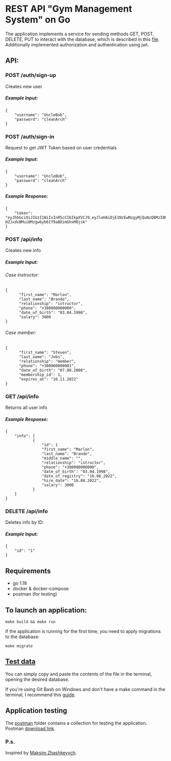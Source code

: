 # REST API "Gym Management System" on Go

The application implements a service for sending methods GET, POST, DELETE, PUT to interact with the database, which is described in this <a href="https://github.com/igorgofman/gms-app/blob/master/schema/000001_init.up.sql">file</a>. Additionally implemented authorization and authentication using jwt.

## API:

### POST /auth/sign-up

Creates new user 

##### Example Input: 
```
{
	"username": "UncleBob",
	"password": "cleanArch"
} 
```


### POST /auth/sign-in

Request to get JWT Token based on user credentials

##### Example Input: 
```
{
	"username": "UncleBob",
	"password": "cleanArch"
} 
```

##### Example Response: 
```
{
	"token": "eyJhbGciOiJIUzI1NiIsInR5cCI6IkpXVCJ9.eyJleHAiOjE1NzEwMzgyMjQuNzQ0MzI0MiwidXNlciI6eyJJRCI6IjAwMDAwMDAwMDAwMDAwMDAwMDAwMDAwMCIsIlVzZXJuYW1lIjoiemhhc2hrZXZ5Y2giLCJQYXNzd29yZCI6IjQyODYwMTc5ZmFiMTQ2YzZiZDAyNjlkMDViZTM0ZWNmYmY5Zjk3YjUifX0.3dsyKJQ-HZJxdvBMui0Mzgw6yb6If9aB8imGhxMOjsk"
} 
```

### POST /api/info

Creates new info

##### Example Input: 

###### Case instructor:
```
{
      "first_name": "Marlon",
      "last_name": "Brando",
      "relationship": "istructor",
      "phone": "+380000000000",
      "date_of_birth": "03.04.1998",
      "salary": 3000
} 
```
###### Case member:
```
{
      "first_name": "Steven",
      "last_name": "Jobs",
      "relationship": "member",
      "phone": "+380000000001",
      "date_of_birth": "07.08.2000",
      "membership_id": 1,
      "expires_at": "16.11.2022"
} 
```

### GET /api/info

Returns all user info

##### Example Response: 
```
{
	"info": [
            {
                "id": 1
                "first_name": "Marlon",
                "last_name": "Brando",
                "middle_name": "",
                "relationship": "istructor",
                "phone": "+380000000000",
                "date_of_birth": "03.04.1998",
                "date_of_registry": "16.08.2022",
                "hire_date": "16.08.2022",
                "salary": 3000
            }
    ]
} 
```

### DELETE /api/info

Deletes info by ID:

##### Example Input: 
```
{
	"id": "1"
} 
```


## Requirements
- go 1.18
- docker & docker-compose
- postman (for testing)


## To launch an application:

```
make build && make run
```

If the application is running for the first time, you need to apply migrations to the database:

```
make migrate
```

## <a href="https://github.com/igorgofman/DB-CNTU/blob/main/info-backup.sql">Test data</a>

You can simply copy and paste the contents of the file in the terminal, opening the desired database.

If you're using Git Bash on Windows and don't have a make command in the terminal, I recommend this <a href="https://gist.github.com/evanwill/0207876c3243bbb6863e65ec5dc3f058#make">guide</a>.


## Application testing

The <a href="https://github.com/igorgofman/gms-app/postman">postman</a> folder contains a collection for testing the application. Postman <a href="https://www.postman.com/downloads/">download link</a>.



### P.s.
Inspired by <a href="https://github.com/zhashkevych/todo-app">Maksim Zhashkevych</a>.
